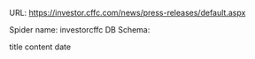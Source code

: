 URL: https://investor.cffc.com/news/press-releases/default.aspx

Spider name: investorcffc
DB Schema:

title
content
date